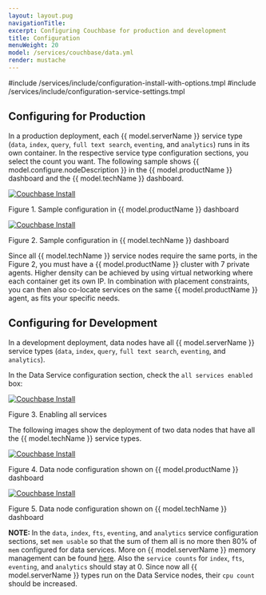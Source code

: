 ```yaml
---
layout: layout.pug
navigationTitle:
excerpt: Configuring Couchbase for production and development
title: Configuration
menuWeight: 20
model: /services/couchbase/data.yml
render: mustache
---
```


#include /services/include/configuration-install-with-options.tmpl
#include /services/include/configuration-service-settings.tmpl

## Configuring for Production
In a production deployment, each {{ model.serverName }} service type (`data`, `index`, `query`, `full text search`, `eventing`, and `analytics`) runs in its own container. In the respective service type configuration sections, you select the count you want. The following sample shows {{ model.configure.nodeDescription }} in the {{ model.productName }} dashboard and the {{ model.techName }} dashboard.

[<img src="/services/couchbase/1.0.0-6.0.0/img/couch_prod_conf_1.png" alt="Couchbase Install"/>](/services/couchbase/1.0.0-6.0.0/img/couch_prod_conf_1.png)

Figure 1. Sample configuration in {{ model.productName }} dashboard

[<img src="/services/couchbase/1.0.0-6.0.0/img/couch_prod_conf_2.png" alt="Couchbase Install"/>](/services/couchbase/1.0.0-6.0.0/img/couch_prod_conf_2.png)

Figure 2. Sample configuration in {{ model.techName }} dashboard

Since all {{ model.techName }} service nodes require the same ports, in the Figure 2, you must have a {{ model.productName }} cluster with 7 private agents. Higher density can be achieved by using virtual networking where each container get its own IP. In combination with placement constraints, you can then also co-locate services on the same {{ model.productName }} agent, as fits your specific needs.

## Configuring for Development
In a development deployment, data nodes have all {{ model.serverName }} service types (`data`, `index`, `query`, `full text search`, `eventing`, and `analytics`).

In the Data Service configuration section, check the `all services enabled` box:

[<img src="/services/couchbase/1.0.0-6.0.0/img/couch_dev_conf_1.png" alt="Couchbase Install"/>](/services/couchbase/1.0.0-6.0.0/img/couch_dev_conf_1.png)

Figure 3. Enabling all services

The following images show the deployment of two data nodes that have all the {{ model.techName }} service types.

[<img src="/services/couchbase/1.0.0-6.0.0/img/couch_dev_conf_2.png" alt="Couchbase Install"/>](/services/couchbase/1.0.0-6.0.0/img/couch_dev_conf_2.png)

Figure 4. Data node configuration shown on {{ model.productName }} dashboard

[<img src="/services/couchbase/1.0.0-6.0.0/img/couch_dev_conf_3.png" alt="Couchbase Install"/>](/services/couchbase/1.0.0-6.0.0/img/couch_dev_conf_3.png)

Figure 5. Data node configuration shown on {{ model.techName }} dashboard

<p class="message--note"><strong>NOTE: </strong> In the <code>data</code>, <code>index</code>, <code>fts</code>, <code>eventing</code>, and <code>analytics</code> service configuration sections, set <code>mem usable</code> so that the sum of them all is no more then 80% of <code>mem</code> configured for data services. More on {{ model.serverName }} memory management can be found <a href="https://developer.couchbase.com/documentation/server/current/understanding-couchbase/buckets-memory-and-storage/memory.html">here</a>. Also the <code>service counts</code> for <code>index</code>, <code>fts</code>, <code>eventing</code>, and <code>analytics</code> should stay at 0. Since now all {{ model.serverName }} types run on the Data Service nodes, their <code>cpu count</code> should be increased.</p>
